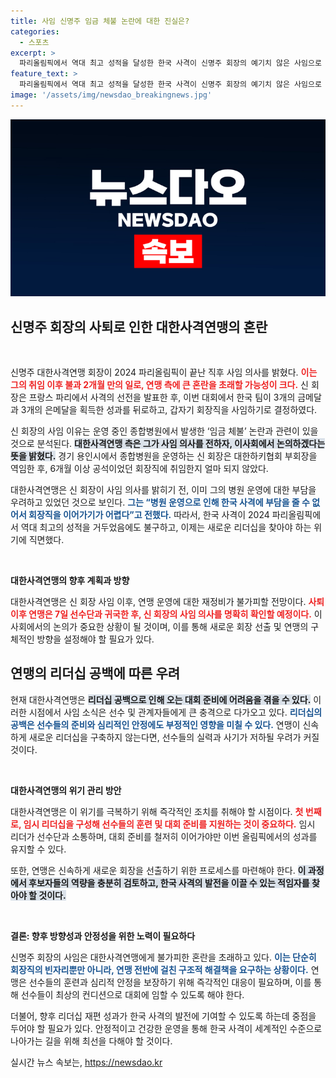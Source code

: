 ```yaml
---
title: 사임 신명주 임금 체불 논란에 대한 진실은?
categories:
  - 스포츠
excerpt: >
  파리올림픽에서 역대 최고 성적을 달성한 한국 사격이 신명주 회장의 예기치 않은 사임으로 혼란에 빠졌다! 임금 체불 논란에 휘말린 회장은 취임 2개월 만에 자리를 떠났고, 대한사격연맹은 새로운 리더십을 찾아야 할 상황에 직면했다.
feature_text: >
  파리올림픽에서 역대 최고 성적을 달성한 한국 사격이 신명주 회장의 예기치 않은 사임으로 혼란에 빠졌다! 임금 체불 논란에 휘말린 회장은 취임 2개월 만에 자리를 떠났고, 대한사격연맹은 새로운 리더십을 찾아야 할 상황에 직면했다.
image: '/assets/img/newsdao_breakingnews.jpg'
---
```


<p><img src="/assets/img/newsdao_breakingnews.jpg" alt="pcversion 속보" /></p>

<h2 data-ke-size="size26">신명주 회장의 사퇴로 인한 대한사격연맹의 혼란</h2>

<p data-ke-size="size16">&nbsp;</p>

<p>신명주 대한사격연맹 회장이 2024 파리올림픽이 끝난 직후 사임 의사를 밝혔다. <b><span style="color: #ee2323;">이는 그의 취임 이후 불과 2개월 만의 일로, 연맹 측에 큰 혼란을 초래할 가능성이 크다.</span></b> 신 회장은 프랑스 파리에서 사격의 선전을 발표한 후, 이번 대회에서 한국 팀이 3개의 금메달과 3개의 은메달을 획득한 성과를 뒤로하고, 갑자기 회장직을 사임하기로 결정하였다. </p>

<p>신 회장의 사임 이유는 운영 중인 종합병원에서 발생한 ‘임금 체불’ 논란과 관련이 있을 것으로 분석된다. <b><span style="background-color: #21538527;">대한사격연맹 측은 그가 사임 의사를 전하자, 이사회에서 논의하겠다는 뜻을 밝혔다.</span></b> 경기 용인시에서 종합병원을 운영하는 신 회장은 대한하키협회 부회장을 역임한 후, 6개월 이상 공석이었던 회장직에 취임한지 얼마 되지 않았다. </p>

<p>대한사격연맹은 신 회장이 사임 의사를 밝히기 전, 이미 그의 병원 운영에 대한 부담을 우려하고 있었던 것으로 보인다. <b><span style="color: #1a5490;">그는 “병원 운영으로 인해 한국 사격에 부담을 줄 수 없어서 회장직을 이어가기가 어렵다”고 전했다.</span></b> 따라서, 한국 사격이 2024 파리올림픽에서 역대 최고의 성적을 거두었음에도 불구하고, 이제는 새로운 리더십을 찾아야 하는 위기에 직면했다.</p>

<p data-ke-size="size16">&nbsp;</p>

<p><b>대한사격연맹의 향후 계획과 방향</b></p>

<p>대한사격연맹은 신 회장 사임 이후, 연맹 운영에 대한 재정비가 불가피할 전망이다. <b><span style="color: #ee2323;">사퇴 이후 연맹은 7일 선수단과 귀국한 후, 신 회장의 사임 의사를 명확히 확인할 예정이다.</span></b> 이사회에서의 논의가 중요한 상황이 될 것이며, 이를 통해 새로운 회장 선출 및 연맹의 구체적인 방향을 설정해야 할 필요가 있다.</p>

<h2 data-ke-size="size26">연맹의 리더십 공백에 따른 우려</h2>

<p>현재 대한사격연맹은 <b><span style="background-color: #21538527;">리더십 공백으로 인해 오는 대회 준비에 어려움을 겪을 수 있다.</span></b> 이러한 시점에서 사임 소식은 선수 및 관계자들에게 큰 충격으로 다가오고 있다. <b><span style="color: #1a5490;">리더십의 공백은 선수들의 준비와 심리적인 안정에도 부정적인 영향을 미칠 수 있다.</span></b> 연맹이 신속하게 새로운 리더십을 구축하지 않는다면, 선수들의 실력과 사기가 저하될 우려가 커질 것이다.</p>

<p data-ke-size="size16">&nbsp;</p>

<p><b>대한사격연맹의 위기 관리 방안</b></p>

<p>대한사격연맹은 이 위기를 극복하기 위해 즉각적인 조치를 취해야 할 시점이다. <b><span style="color: #ee2323;">첫 번째로, 임시 리더십을 구성해 선수들의 훈련 및 대회 준비를 지원하는 것이 중요하다.</span></b> 임시 리더가 선수단과 소통하며, 대회 준비를 철저히 이어가야만 이번 올림픽에서의 성과를 유지할 수 있다. </p>

<p>또한, 연맹은 신속하게 새로운 회장을 선출하기 위한 프로세스를 마련해야 한다. <b><span style="background-color: #21538527;">이 과정에서 후보자들의 역량을 충분히 검토하고, 한국 사격의 발전을 이끌 수 있는 적임자를 찾아야 할 것이다.</span></b> </p>

<p data-ke-size="size16">&nbsp;</p>

<p><b>결론: 향후 방향성과 안정성을 위한 노력이 필요하다</b></p>

<p>신명주 회장의 사임은 대한사격연맹에게 불가피한 혼란을 초래하고 있다. <b><span style="color: #1a5490;">이는 단순히 회장직의 빈자리뿐만 아니라, 연맹 전반에 걸친 구조적 해결책을 요구하는 상황이다.</span></b> 연맹은 선수들의 훈련과 심리적 안정을 보장하기 위해 즉각적인 대응이 필요하며, 이를 통해 선수들이 최상의 컨디션으로 대회에 임할 수 있도록 해야 한다. </p>

<p>더불어, 향후 리더십 재편 성과가 한국 사격의 발전에 기여할 수 있도록 하는데 중점을 두어야 할 필요가 있다. 안정적이고 건강한 운영을 통해 한국 사격이 세계적인 수준으로 나아가는 길을 위해 최선을 다해야 할 것이다.</p>
실시간 뉴스 속보는, <a href="https://newsdao.kr" rel="dofollow">https://newsdao.kr</a>


